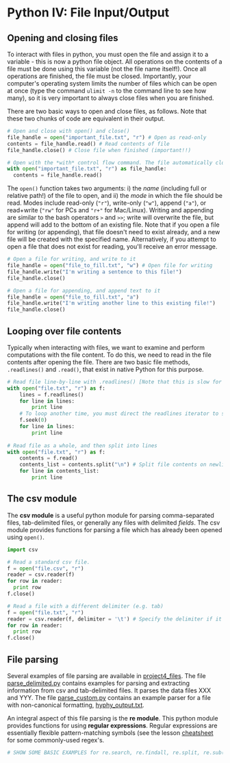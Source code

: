 # Python IV: File Input/Output

## Opening and closing files
To interact with files in python, you must open the file and assign it to a variable - this is now a python file object. All operations on the contents of a file must be done using this variable (not the file name itself!). Once all operations are finished, the file must be closed. Importantly, your computer's operating system limits the number of files which can be open at once (type the command `ulimit -n` to the command line to see how many), so it is very important to always close files when you are finished.

There are two basic ways to open and close files, as follows. Note that these two chunks of code are equivalent in their output.
```python
# Open and close with open() and close()
file_handle = open("important_file.txt", "r") # Open as read-only
contents = file_handle.read() # Read contents of file
file_handle.close() # Close file when finished (important!!)

# Open with the *with* control flow command. The file automatically closes outside the scope of the with.
with open("important_file.txt", "r") as file_handle:
  contents = file_handle.read()
```

The `open()` function takes two arguments: i) the *name* (including full or relative path!) of the file to open, and ii) the *mode* in which the file should be read. Modes include read-only (`"r"`), write-only (`"w"`), append (`"a"`), or read+write (`"rw"` for PCs and `"r+"` for Mac/Linux). Writing and appending are similar to the bash operators `>` and `>>`; write will overwrite the file, but append will add to the bottom of an existing file. Note that if you open a file for writing (or appending), that file doesn't need to exist already, and a new file will be created with the specified name. Alternatively, if you attempt to open a file that does not exist for reading, you'll receive an error message.

```python
# Open a file for writing, and write to it
file_handle = open("file_to_fill.txt", "w") # Open file for writing
file_handle.write("I'm writing a sentence to this file!")
file_handle.close()

# Open a file for appending, and append text to it
file_handle = open("file_to_fill.txt", "a")
file_handle.write("I'm writing another line to this existing file!")
file_handle.close()
```


## Looping over file contents

Typically when interacting with files, we want to examine and perform computations with the file content. To do this, we need to read in the file contents after opening the file. There are two basic file methods, `.readlines()` and `.read()`, that exist in native Python for this purpose. 

```python
# Read file line-by-line with .readlines() [Note that this is slow for *MASSIVE* files!]
with open("file.txt", "r") as f:
    lines = f.readlines()
    for line in lines:
        print line
    # To loop another time, you must direct the readlines iterator to start from the top! The same would go for .read().
    f.seek(0)
    for line in lines:
        print line
        
# Read file as a whole, and then split into lines
with open("file.txt", "r") as f:
    contents = f.read()
    contents_list = contents.split("\n") # Split file contents on newline character
    for line in contents_list:
        print line
```

## The csv module

The **csv module** is a useful python module for parsing comma-separated files, tab-delimited files, or generally any files with delimited *fields*. The csv module provides functions for parsing a file which has already been opened using `open()`.
```python
import csv

# Read a standard csv file.
f = open("file.csv", "r")
reader = csv.reader(f)
for row in reader:
  print row
f.close()

# Read a file with a different delimiter (e.g. tab)
f = open("file.txt", "r")
reader = csv.reader(f, delimiter = '\t') # Specify the delimiter if it is not a comma!!
for row in reader:
  print row
f.close()
```

## File parsing

Several examples of file parsing are available in [project4_files](project4_files/).
The file [parse_delimited.py](project4_files/parse_delimited.py) contains examples for parsing and extracting information from csv and tab-delimited files. It parses the data files XXX and YYY.
The file [parse_custom.py](project4_files/parse_custom.py) contains an example parser for a file with non-canonical formatting, [hyphy_output.txt](project4_files/hyphy_output.txt').

An integral aspect of this file parsing is the **re module**. This python module provides functions for using **regular expressions**. Regular expressions are essentially flexible pattern-matching symbols (see the lesson [cheatsheet](../../Cheatsheets/Cheatsheet_Python4.md) for some commonly-used regex's.
```python
# SHOW SOME BASIC EXAMPLES for re.search, re.findall, re.split, re.sub(maybe)
```


















